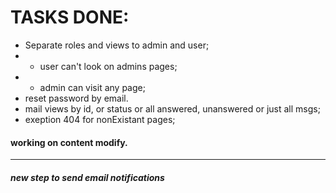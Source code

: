 # TASKS DONE:

* Separate roles and views to admin and user;
* * user can't look on admins pages;
* * admin can visit any page;
* reset password by email.
* mail views by id, or status or all answered, unanswered or just all msgs;
* exeption 404 for nonExistant pages;

#### working on content modify.
-------
##### new step to send email notifications 
